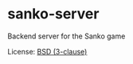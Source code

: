 sanko-server
============

Backend server for the Sanko game

License: [BSD (3-clause)](https://github.com/futurice/sanko-server/master/LICENSE)
